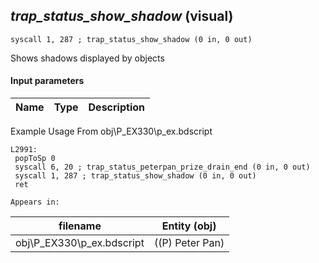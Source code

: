 ## *trap_status_show_shadow* (visual)

`syscall 1, 287 ; trap_status_show_shadow (0 in, 0 out)`

Shows shadows displayed by objects

#### Input parameters
| Name | Type | Description
|------|------|------------


Example Usage From obj\P_EX330\p_ex.bdscript
```plaintext
L2991:
 popToSp 0
 syscall 6, 20 ; trap_status_peterpan_prize_drain_end (0 in, 0 out)
 syscall 1, 287 ; trap_status_show_shadow (0 in, 0 out)
 ret
```





	Appears in:
| filename | Entity (obj)
|----------|-------------
| obj\P_EX330\p_ex.bdscript       | ((P) Peter Pan)          



